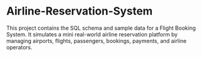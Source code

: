 # Airline-Reservation-System
This project contains the SQL schema and sample data for a Flight Booking System. It simulates a mini real-world airline reservation platform by managing airports, flights, passengers, bookings, payments, and airline operators.
